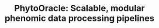 ---
title: "PhytoOracle: Scalable, modular phenomic data processing pipelines"
collection: publications
permalink: /publication/2021-PhytoOracle
venue: 'Earth and Space Science Open Archive (NAPPN 2022 Conference Proceedings Paper)'
paperurl: 'https://emmanuelgonz.github.io/files/essoar.10508789.1.pdf'
link: 'https://www.essoar.org/doi/abs/10.1002/essoar.10508789.1'
citation: 'Gonzalez, Emmanuel, Ariyan Zarei, Nathanial Hendler, Michele Cosi, Jeffrey Demieville, Sebastian Calleja, Travis Simmons, Holly Ellingson, Nirav Merchant, Eric Lyons, Duke Pauli. 2021. &quot;PhytoOracle: Scalable, modular phenomic data processing pipelines.&quot; <i>Earth and Space Science Open Archive</i>. doi:10.1002/essoar.10508789.1'
---